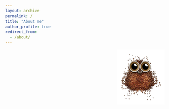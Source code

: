 ```yaml
---
layout: archive
permalink: /
title: "About me"
author_profile: true
redirect_from: 
  - /about/
---
```


<img align="right" width="150" alt="owl coffee beans" src="/images/owl-coffee-beans.webp">

<div id="typewriter"></div>

<script>
  // Typewriter effect
  const text = `
    I am <u>Sercan Külcü</u>, an Assistant Professor in the <u>Computer Science Department</u> at <u>Giresun University</u>.
    With over <u>20 years</u> of professional experience in <u>software engineering</u>, I hold a <u>PhD</u> specializing in
    <u>low-power wireless communication technologies</u>. My expertise spans <u>embedded</u> and <u>real-time operating systems</u>,
    programming in <u>C</u>, <u>C++</u>, and <u>Java</u>, as well as the application of <u>machine learning techniques</u>.
    Recently, I have also enjoyed developing small applications with <u>JavaScript</u>.

    Learn about my teaching experience, materials, and educational contributions. <a href="teaching">Teaching</a>
    Check out the small apps and games I've developed with Javascript in my free time. <a href="apps">Apps</a>
    Explore my CV to learn about my education, professional experience, and skills. <a href="cv">CV</a>
    Discover my curated collection of bookmarks, featuring useful resources and interesting content. <a href="bookmarks">Bookmark</a>
    Read my blog posts where I share insights, experiences, and ideas on various topics. <a href="posts">Blog Posts</a>

    <strong>Note:</strong> If any licensed content is found on the website, please don't hesitate to contact me via the links on the left-hand side.
    You can be sure that any related content will be quickly removed within 24 hours.
  `;

  let i = 0;
  const speed = 50; // Typing speed in milliseconds
  const typewriterElement = document.getElementById("typewriter");

  function typeEffect() {
    if (i < text.length) {
      typewriterElement.innerHTML += text.charAt(i);
      i++;
      setTimeout(typeEffect, speed);
    }
  }

  typeEffect();
</script>


<!--
<script data-name="BMC-Widget" data-cfasync="false" src="https://cdnjs.buymeacoffee.com/1.0.0/widget.prod.min.js" data-id="sercankulc" data-description="Support me on Buy me a coffee!" data-message="Thank you for visiting!" data-color="#5F7FFF" data-position="Right" data-x_margin="18" data-y_margin="18"></script>
-->